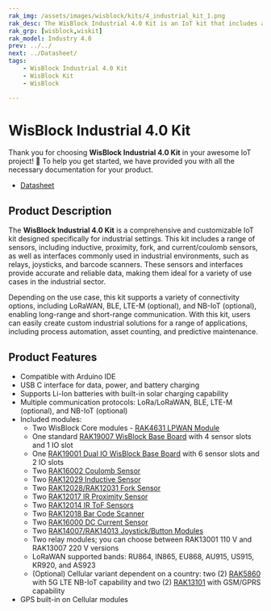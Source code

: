 ```yaml
---
rak_img: /assets/images/wisblock/kits/4_industrial_kit_1.png
rak_desc: The WisBlock Industrial 4.0 Kit is an IoT kit that includes a range of sensors (inductive, proximity, fork, and current/coulomb) and interfaces used in industrial settings (relays, joystick, and barcode scanner). It also supports different connectivity options like LoRaWAN, BLE, LTE-M, and NB-IoT.
rak_grp: [wisblock,wiskit]
rak_model: Industry 4.0
prev: ../../
next: ../Datasheet/
tags:
    - WisBlock Industrial 4.0 Kit
    - WisBlock Kit
    - WisBlock

---
```


# WisBlock Industrial 4.0 Kit

Thank you for choosing **WisBlock Industrial 4.0 Kit** in your awesome IoT project! 🎉 To help you get started, we have provided you with all the necessary documentation for your product.

* [Datasheet](../Datasheet/)

## Product Description

The **WisBlock Industrial 4.0 Kit** is a comprehensive and customizable IoT kit designed specifically for industrial settings. This kit includes a range of sensors, including inductive, proximity, fork, and current/coulomb sensors, as well as interfaces commonly used in industrial environments, such as relays, joysticks, and barcode scanners. These sensors and interfaces provide accurate and reliable data, making them ideal for a variety of use cases in the industrial sector.

Depending on the use case, this kit supports a variety of connectivity options, including LoRaWAN, BLE, LTE-M (optional), and NB-IoT (optional), enabling long-range and short-range communication. With this kit, users can easily create custom industrial solutions for a range of applications, including process automation, asset counting, and predictive maintenance.

## Product Features

- Compatible with Arduino IDE
- USB C interface for data, power, and battery charging
- Supports Li-Ion batteries with built-in solar charging capability
- Multiple communication protocols: LoRa/LoRaWAN, BLE, LTE-M (optional), and NB-IoT (optional)
- Included modules:
    - Two WisBlock Core modules - [RAK4631 LPWAN Module](/Product-Categories/WisBlock/RAK4631/Quickstart/)
    - One standard [RAK19007 WisBlock Base Board](/Product-Categories/WisBlock/RAK19007/Quickstart/) with 4 sensor slots and 1 IO slot
    - One [RAK19001 Dual IO WisBlock Base Board](/Product-Categories/WisBlock/RAK19001/Overview/) with 6 sensor slots and 2 IO slots
    - Two [RAK16002 Coulomb Sensor](/Product-Categories/WisBlock/RAK16002/Quickstart/)
    - Two [RAK12029 Inductive Sensor](/Product-Categories/WisBlock/RAK12029/Quickstart/)
    - Two [RAK12028/RAK12031 Fork Sensor](/Product-Categories/WisBlock/RAK12031/Quickstart/)
    - Two [RAK12017 IR Proximity Sensor](/Product-Categories/WisBlock/RAK12017/Quickstart/)
    - Two [RAK12014 IR ToF Sensors](/Product-Categories/WisBlock/RAK12014/Quickstart/)
    - Two [RAK12018 Bar Code Scanner](/Product-Categories/WisBlock/RAK12018/Quickstart/)
    - Two [RAK16000 DC Current Sensor](/Product-Categories/WisBlock/RAK16000/Quickstart/)
    - Two [RAK14007/RAK14013 Joystick/Button Modules](/Product-Categories/WisBlock/Rak14013/Quickstart/)
    - Two relay modules; you can choose between RAK13001 110&nbsp;V and RAK13007 220&nbsp;V versions
    - LoRaWAN supported bands: RU864, IN865, EU868, AU915, US915, KR920, and AS923
    - (Optional) Cellular variant dependent on a country: two (2) [RAK5860](/Product-Categories/WisBlock/RAK5860/Quickstart/) with 5G LTE NB-IoT capability and two (2) [RAK13101](/Product-Categories/WisBlock/RAK13101/Quickstart/) with GSM/GPRS capability
- GPS built-in on Cellular modules
